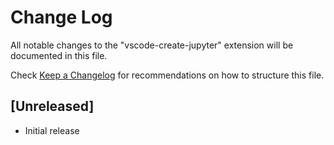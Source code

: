 # Change Log

All notable changes to the "vscode-create-jupyter" extension will be documented in this file.

Check [Keep a Changelog](http://keepachangelog.com/) for recommendations on how to structure this file.

## [Unreleased]

- Initial release